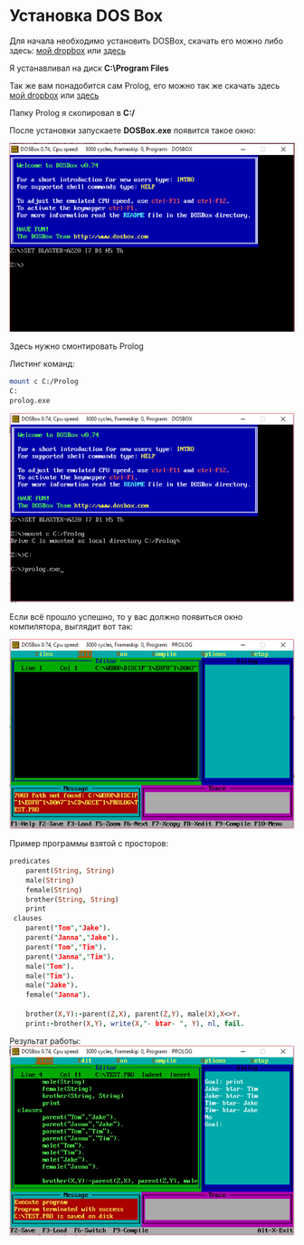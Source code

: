 # Установка DOS Box
Для начала необходимо установить DOSBox, скачать его можно либо здесь: [мой dropbox](https://www.dropbox.com/sh/par2aub6s2rd6b8/AACRqWabxHMqnVFZfdp6cUeoa?dl=0) или [здесь](https://www.google.ru/)

Я устанавливал на диск **C:\Program Files**

Так же вам понадобится сам Prolog, его можно так же скачать здесь [мой dropbox](https://www.dropbox.com/sh/lh6mk5r37or9mqr/AAAl3DBleqlKgtXhhiaIkhKXa?dl=0) или [здесь](https://www.google.ru/)

Папку Prolog я скопировал в **C:\/**

После установки запускаете **DOSBox.exe** появится такое окно:

![group](https://github.com/ivanleontev/prolog/blob/master/DOSBox%200.74%2C%20Cpu%20speed_%20%20%20%20%203000%20cycles%2C%20Frameskip%20%200%2C%20Program_%20%20%20DOSBOX%202017-11-25%2000.18.49.png)

Здесь нужно смонтировать Prolog

Листинг команд:
```bash
mount c C:/Prolog
C:
prolog.exe
```

![group](https://github.com/ivanleontev/prolog/blob/master/DOSBox%200.74%2C%20Cpu%20speed_%20%20%20%20%203000%20cycles%2C%20Frameskip%20%200%2C%20Program_%20%20%20DOSBOX%202017-11-25%2000.22.20.png)

Если всё прошло успешно, то у вас должно появиться окно компилятора, выглядит вот так:

![group](https://github.com/ivanleontev/prolog/blob/master/DOSBox%200.74%2C%20Cpu%20speed_%20%20%20%20%203000%20cycles%2C%20Frameskip%20%200%2C%20Program_%20%20%20PROLOG%202017-11-25%2000.25.15.png)

Пример программы взятой с просторов:

```prolog
predicates
	parent(String, String)
	male(String)
	female(String)
	brother(String, String)
	print
 clauses
 	parent("Tom","Jake").
 	parent("Janna","Jake").
	parent("Tom","Tim").
 	parent("Janna","Tim").
	male("Tom").
	male("Tim").
	male("Jake").
	female("Janna").
	
	brother(X,Y):-parent(Z,X), parent(Z,Y), male(X),X<>Y.
	print:-brother(X,Y), write(X,"- btar- ", Y), nl, fail.
```

Результат работы: 
![group](https://github.com/ivanleontev/prolog/blob/master/DOSBox%200.74%2C%20Cpu%20speed_%20%20%20%20%203000%20cycles%2C%20Frameskip%20%200%2C%20Program_%20%20%20PROLOG%202017-11-25%2000.35.24.png)
